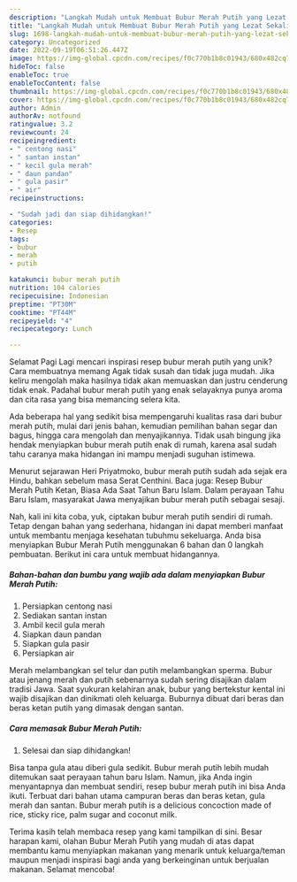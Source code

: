 ```yaml
---
description: "Langkah Mudah untuk Membuat Bubur Merah Putih yang Lezat Sekali, Mantap"
title: "Langkah Mudah untuk Membuat Bubur Merah Putih yang Lezat Sekali, Mantap"
slug: 1698-langkah-mudah-untuk-membuat-bubur-merah-putih-yang-lezat-sekali-mantap
category: Uncategorized
date: 2022-09-19T06:51:26.447Z
image: https://img-global.cpcdn.com/recipes/f0c770b1b8c01943/680x482cq70/bubur-merah-putih-foto-resep-utama.jpg
hideToc: false
enableToc: true
enableTocContent: false
thumbnail: https://img-global.cpcdn.com/recipes/f0c770b1b8c01943/680x482cq70/bubur-merah-putih-foto-resep-utama.jpg
cover: https://img-global.cpcdn.com/recipes/f0c770b1b8c01943/680x482cq70/bubur-merah-putih-foto-resep-utama.jpg
author: Admin
authorAv: notfound
ratingvalue: 3.2
reviewcount: 24
recipeingredient:
- " centong nasi"
- " santan instan"
- " kecil gula merah"
- " daun pandan"
- " gula pasir"
- " air"
recipeinstructions:

- "Sudah jadi dan siap dihidangkan!"
categories:
- Resep
tags:
- bubur
- merah
- putih

katakunci: bubur merah putih 
nutrition: 104 calories
recipecuisine: Indonesian
preptime: "PT30M"
cooktime: "PT44M"
recipeyield: "4"
recipecategory: Lunch

---
```



Selamat Pagi Lagi mencari inspirasi resep bubur merah putih yang unik? Cara membuatnya memang Agak tidak susah dan tidak juga mudah. Jika keliru mengolah maka hasilnya tidak akan memuaskan dan justru cenderung tidak enak. Padahal bubur merah putih yang enak selayaknya punya aroma dan cita rasa yang bisa memancing selera kita.


Ada beberapa hal yang sedikit bisa mempengaruhi kualitas rasa dari bubur merah putih, mulai dari jenis bahan, kemudian pemilihan bahan segar dan bagus, hingga cara mengolah dan menyajikannya. Tidak usah bingung jika hendak menyiapkan bubur merah putih enak di rumah, karena asal sudah tahu caranya maka hidangan ini mampu menjadi suguhan istimewa.

Menurut sejarawan Heri Priyatmoko, bubur merah putih sudah ada sejak era Hindu, bahkan sebelum masa Serat Centhini. Baca juga: Resep Bubur Merah Putih Ketan, Biasa Ada Saat Tahun Baru Islam. Dalam perayaan Tahu Baru Islam, masyarakat Jawa menyajikan bubur merah putih sebagai sesaji.


Nah, kali ini kita coba, yuk, ciptakan bubur merah putih sendiri di rumah. Tetap dengan bahan yang sederhana, hidangan ini dapat memberi manfaat untuk membantu menjaga kesehatan tubuhmu sekeluarga. Anda bisa menyiapkan Bubur Merah Putih menggunakan 6 bahan dan 0 langkah pembuatan. Berikut ini cara untuk membuat hidangannya.

<!--inarticleads1-->

##### Bahan-bahan dan bumbu yang wajib ada dalam menyiapkan Bubur Merah Putih:

1. Persiapkan  centong nasi
1. Sediakan  santan instan
1. Ambil  kecil gula merah
1. Siapkan  daun pandan
1. Siapkan  gula pasir
1. Persiapkan  air


Merah melambangkan sel telur dan putih melambangkan sperma. Bubur atau jenang merah dan putih sebenarnya sudah sering disajikan dalam tradisi Jawa. Saat syukuran kelahiran anak, bubur yang bertekstur kental ini wajib disajikan dan dinikmati oleh keluarga. Buburnya dibuat dari beras dan beras ketan putih yang dimasak dengan santan. 

<!--inarticleads2-->

##### Cara memasak Bubur Merah Putih:


1. Selesai dan siap dihidangkan!

Bisa tanpa gula atau diberi gula sedikit. Bubur merah putih lebih mudah ditemukan saat perayaan tahun baru Islam. Namun, jika Anda ingin menyantapnya dan membuat sendiri, resep bubur merah putih ini bisa Anda ikuti. Terbuat dari bahan utama campuran beras dan beras ketan, gula merah dan santan. Bubur merah putih is a delicious concoction made of rice, sticky rice, palm sugar and coconut milk. 

Terima kasih telah membaca resep yang kami tampilkan di sini. Besar harapan kami, olahan Bubur Merah Putih yang mudah di atas dapat membantu kamu menyiapkan makanan yang menarik untuk keluarga/teman maupun menjadi inspirasi bagi anda yang berkeinginan untuk berjualan makanan. Selamat mencoba!
